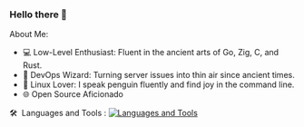 ### Hello there 👋

About Me:
- 💻 Low-Level Enthusiast: Fluent in the ancient arts of Go, Zig, C, and Rust.
- 🤖 DevOps Wizard: Turning server issues into thin air since ancient times.
- 🐧 Linux Lover: I speak penguin fluently and find joy in the command line.
- 🌐 Open Source Aficionado

🛠 &nbsp;Languages and Tools :
[![Languages and Tools](https://skillicons.dev/icons?i=go,zig,c,rust,wasm,ts,js,php,symfony,lua,linux,docker,git,gitlab,azure,aws,redis,vim)](https://skillicons.dev)
